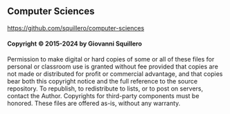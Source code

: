 ## Computer Sciences

<https://github.com/squillero/computer-sciences>

#### Copyright © 2015-2024 by Giovanni Squillero

Permission to make digital or hard copies of some or all of these files for
personal or classroom use is granted without fee provided that copies are not
made or distributed for profit or commercial advantage, and that copies bear
both this copyright notice and the full reference to the source repository.
To republish, to redistribute to lists, or to post on servers, contact the
Author. Copyrights for third-party components must be honored.
These files are offered as-is, without any warranty.
